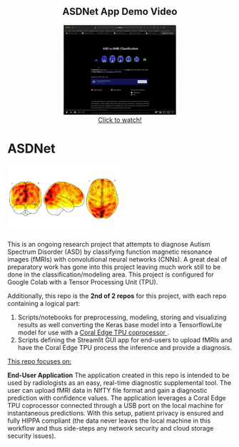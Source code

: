 <h2 align="center"> ASDNet App Demo Video </h2>

<div align="center">
  <a href="https://youtu.be/Sm_a8aFiApo"><img src="./assets/images/asdnet_demo_thumnail.png" width="50%" alt="Demo Vid"></a>
  <br>
  <a href="https://youtu.be/Sm_a8aFiApo"> Click to watch! </a>
</div>

<h1 style='align: center'> ASDNet </h1>

<div style="align:center" >
<img src="./assets/images/glassbrain1.png" width="50%" >
</div>

This is an ongoing research project that attempts to diagnose Autism Spectrum Disorder (ASD) by classifying function magnetic resonance images (fMRIs) with convolutional neural networks (CNNs).  A great deal of preparatory work has gone into this project leaving much work still to be done in the classification/modeling area.  This project is configured for Google Colab with a Tensor Processing Unit (TPU).  

Additionally, this repo is the **2nd of 2 repos** for this project, with each repo containing a logical part:  

1. Scripts/notebooks for preprocessing, modeling, storing and visualizing results as well converting the Keras base model into a TensorflowLite model for use with a <a href="https://coral.ai/products/accelerator"> Coral Edge TPU coprocessor </a>.
2. Scripts defining the Streamlit GUI app for end-users to upload fMRIs and have the Coral Edge TPU process the inference and provide a diagnosis.

<p><u> This repo focuses on: </u></p>  

**End-User Application**
The application created in this repo is intended to be used by radiologists as an easy, real-time diagnostic supplemental tool.  The user can upload fMRI data in NIfTY file format and gain a diagnostic prediction with confidence values.  The application leverages a Coral Edge TPU coprocessor connected through a USB port on the local machine for instantaneous predictions.  With this setup, patient privacy is ensured and fully HIPPA compliant (the data never leaves the local machine in this workflow and thus side-steps any network security and cloud storage security issues).
